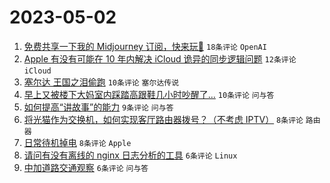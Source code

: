 # 2023-05-02

1. [免费共享一下我的 Midjourney 订阅，快来玩🤣](https://www.v2ex.com/t/936818) `18条评论` `OpenAI`
1. [Apple 有没有可能在 10 年内解决 iCloud 诡异的同步逻辑问题](https://www.v2ex.com/t/936826) `12条评论` `iCloud`
1. [塞尔达 王国之泪偷跑](https://www.v2ex.com/t/936821) `10条评论` `塞尔达传说`
1. [早上又被楼下大妈室内踩踏高跟鞋几小时吵醒了...](https://www.v2ex.com/t/936816) `10条评论` `问与答`
1. [如何提高“讲故事”的能力](https://www.v2ex.com/t/936810) `9条评论` `问与答`
1. [将光猫作为交换机，如何实现客厅路由器拨号？（不考虑 IPTV）](https://www.v2ex.com/t/936820) `8条评论` `路由器`
1. [日常待机掉电](https://www.v2ex.com/t/936819) `8条评论` `Apple`
1. [请问有没有离线的 nginx 日志分析的工具](https://www.v2ex.com/t/936822) `6条评论` `Linux`
1. [中加道路交通观察](https://www.v2ex.com/t/936811) `6条评论` `问与答`
